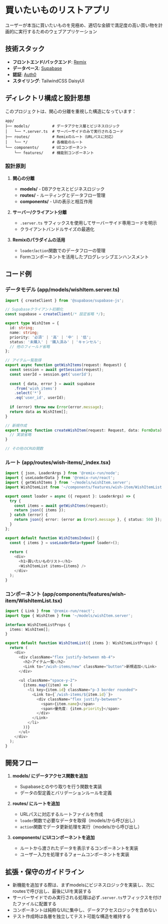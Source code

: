 # 買いたいものリストアプリ

ユーザーが本当に買いたいものを見極め、適切な金額で満足度の高い買い物を計画的に実行するためのウェブアプリケーション

## 技術スタック

- **フロントエンド/バックエンド**: [Remix](https://remix.run/)
- **データベース**: [Supabase](https://supabase.io/)
- **認証**: [Auth0](https://auth0.com/)
- **スタイリング**: TailwindCSS DaisyUI

## ディレクトリ構成と設計思想

このプロジェクトは、関心の分離を重視した構造になっています：

```
app/
├── models/          # データアクセス層とビジネスロジック
│   └── *.server.ts  # サーバーサイドのみで実行されるコード
├── routes/          # Remixのルート（URLパスに対応）
│   └── */           # 各機能のルート
└── components/      # UIコンポーネント
    └── features/    # 機能別コンポーネント
```

### 設計原則

1. **関心の分離**
   - **models/** - DBアクセスとビジネスロジック
   - **routes/** - ルーティングとデータフロー管理
   - **components/** - UIの表示と相互作用

2. **サーバー/クライアント分離**
   - `.server.ts` サフィックスを使用してサーバーサイド専用コードを明示
   - クライアントバンドルサイズの最適化

3. **Remixのパラダイムの活用**
   - `loader`/`action`関数でのデータフローの管理
   - Formコンポーネントを活用したプログレッシブエンハンスメント

## コード例

### データモデル (app/models/wishItem.server.ts)

```typescript
import { createClient } from '@supabase/supabase-js';

// Supabaseクライアント初期化
const supabase = createClient(/* 設定省略 */);

export type WishItem = {
  id: string;
  name: string;
  priority: '必須' | '高' | '中' | '低';
  status: '未購入' | '購入済み' | 'キャンセル';
  // 他のフィールド省略
};

// アイテム一覧取得
export async function getWishItems(request: Request) {
  const session = await getSession(request);
  const userId = session.get('userId');
  
  const { data, error } = await supabase
    .from('wish_items')
    .select('*')
    .eq('user_id', userId);
    
  if (error) throw new Error(error.message);
  return data as WishItem[];
}

// 新規作成
export async function createWishItem(request: Request, data: FormData) {
  // 実装省略
}

// その他のCRUD関数
```

### ルート (app/routes/wish-items/_index.tsx)

```typescript
import { json, LoaderArgs } from '@remix-run/node';
import { useLoaderData } from '@remix-run/react';
import { getWishItems } from '~/models/wishItem.server';
import WishItemList from '~/components/features/wish-item/WishItemList';

export const loader = async ({ request }: LoaderArgs) => {
  try {
    const items = await getWishItems(request);
    return json({ items });
  } catch (error) {
    return json({ error: (error as Error).message }, { status: 500 });
  }
};

export default function WishItemsIndex() {
  const { items } = useLoaderData<typeof loader>();
  
  return (
    <div>
      <h1>買いたいものリスト</h1>
      <WishItemList items={items} />
    </div>
  );
}
```

### コンポーネント (app/components/features/wish-item/WishItemList.tsx)

```typescript
import { Link } from '@remix-run/react';
import type { WishItem } from '~/models/wishItem.server';

interface WishItemListProps {
  items: WishItem[];
}

export default function WishItemList({ items }: WishItemListProps) {
  return (
    <div>
      <div className="flex justify-between mb-4">
        <h2>アイテム一覧</h2>
        <Link to="/wish-items/new" className="button">新規追加</Link>
      </div>
      
      <ul className="space-y-2">
        {items.map((item) => (
          <li key={item.id} className="p-3 border rounded">
            <Link to={`/wish-items/${item.id}`}>
              <div className="flex justify-between">
                <span>{item.name}</span>
                <span>優先度: {item.priority}</span>
              </div>
            </Link>
          </li>
        ))}
      </ul>
    </div>
  );
}
```

## 開発フロー

1. **models/ にデータアクセス関数を追加**
   - Supabaseとのやり取りを行う関数を実装
   - データの型定義とバリデーションルールを定義

2. **routes/ にルートを追加**
   - URLパスに対応するルートファイルを作成
   - `loader`関数で必要なデータを取得（models/から呼び出し）
   - `action`関数でデータ更新処理を実行（models/から呼び出し）

3. **components/ にUIコンポーネントを追加**
   - ルートから渡されたデータを表示するコンポーネントを実装
   - ユーザー入力を処理するフォームコンポーネントを実装

## 拡張・保守のガイドライン

- 新機能を追加する際は、まずmodelsにビジネスロジックを実装し、次にroutesで呼び出し、最後にUIを実装する
- サーバーサイドでのみ実行される処理は必ず`.server.ts`サフィックスを付けたファイルに配置する
- コンポーネントは純粋なUIに集中し、データアクセスロジックを含めない
- テスト作成時は各層を独立してテスト可能な構造を維持する